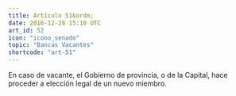 ```yaml
---
title: Artículo 51&ordm;
date: 2016-12-28 15:10 UTC
art_id: 52
icon: "icono_senado"
topic: "Bancas Vacantes"
shortcode: "art-51"
---
```

En caso de vacante, el Gobierno de provincia, o de la Capital, hace proceder a elección legal de un nuevo miembro.
